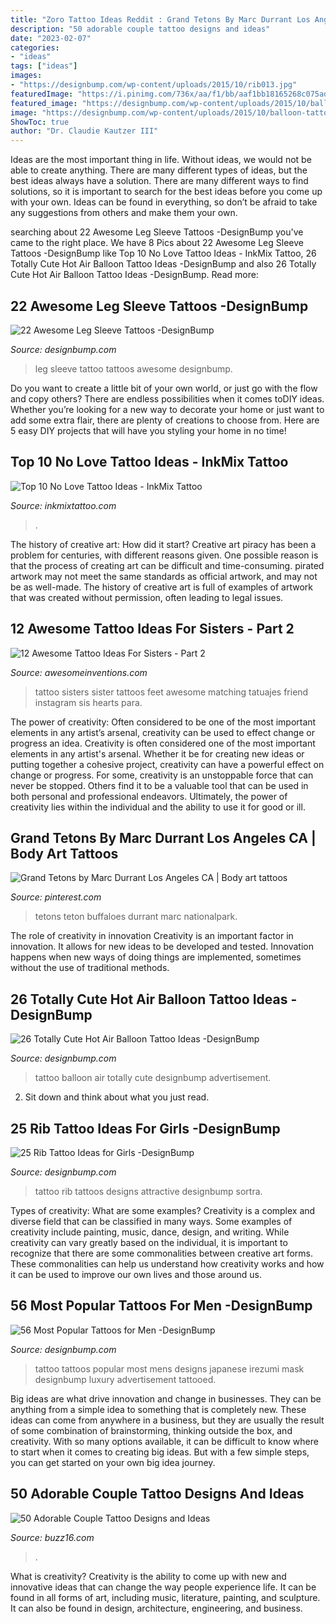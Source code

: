 ```yaml
---
title: "Zoro Tattoo Ideas Reddit : Grand Tetons By Marc Durrant Los Angeles Ca"
description: "50 adorable couple tattoo designs and ideas"
date: "2023-02-07"
categories:
- "ideas"
tags: ["ideas"]
images:
- "https://designbump.com/wp-content/uploads/2015/10/rib013.jpg"
featuredImage: "https://i.pinimg.com/736x/aa/f1/bb/aaf1bb18165268c075ad22dd3a6b93b0.jpg"
featured_image: "https://designbump.com/wp-content/uploads/2015/10/balloon-tattoo-ideas12.jpg"
image: "https://designbump.com/wp-content/uploads/2015/10/balloon-tattoo-ideas12.jpg"
ShowToc: true
author: "Dr. Claudie Kautzer III"
---
```



Ideas are the most important thing in life. Without ideas, we would not be able to create anything. There are many different types of ideas, but the best ideas always have a solution. There are many different ways to find solutions, so it is important to search for the best ideas before you come up with your own. Ideas can be found in everything, so don’t be afraid to take any suggestions from others and make them your own.

	

		
searching about 22 Awesome Leg Sleeve Tattoos -DesignBump you've came to the right place. We have 8 Pics about 22 Awesome Leg Sleeve Tattoos -DesignBump like Top 10 No Love Tattoo Ideas - InkMix Tattoo, 26 Totally Cute Hot Air Balloon Tattoo Ideas -DesignBump and also 26 Totally Cute Hot Air Balloon Tattoo Ideas -DesignBump. Read more:
		
    
## 22 Awesome Leg Sleeve Tattoos -DesignBump

<img loading=lazy src="https://cdn.designbump.com/wp-content/uploads/2015/09/leg-sleeve-tattoo-001.jpg" onerror="this.onerror=null;this.src='https://tse3.mm.bing.net/th?id=OIP.oxXPtJObOqwpHWONu0yFvgHaKZ&amp;pid=15.1';" alt="22 Awesome Leg Sleeve Tattoos -DesignBump">

_Source: designbump.com_

>leg sleeve tattoo tattoos awesome designbump. 

	

Do you want to create a little bit of your own world, or just go with the flow and copy others? There are endless possibilities when it comes toDIY ideas. Whether you’re looking for a new way to decorate your home or just want to add some extra flair, there are plenty of creations to choose from. Here are 5 easy DIY projects that will have you styling your home in no time!

    
## Top 10 No Love Tattoo Ideas - InkMix Tattoo

<img loading=lazy src="https://inkmixtattoo.com/wp-content/uploads/2021/03/125893758_668208423892010_4250470780053622735_n.jpg" onerror="this.onerror=null;this.src='https://tse2.mm.bing.net/th?id=OIP.6SP2SC-mC5mx5tl4AMLSTwHaHa&amp;pid=15.1';" alt="Top 10 No Love Tattoo Ideas - InkMix Tattoo">

_Source: inkmixtattoo.com_

>. 

	

The history of creative art: How did it start?
Creative art piracy has been a problem for centuries, with different reasons given. One possible reason is that the process of creating art can be difficult and time-consuming. pirated artwork may not meet the same standards as official artwork, and may not be as well-made. The history of creative art is full of examples of artwork that was created without permission, often leading to legal issues.

    
## 12 Awesome Tattoo Ideas For Sisters - Part 2

<img loading=lazy src="http://www.awesomeinventions.com/wp-content/uploads/2016/02/sister-tattoo-ideas-feet.jpg" onerror="this.onerror=null;this.src='https://tse1.mm.bing.net/th?id=OIP.b7sm9A9ROYjdQISTJO6sQAHaFo&amp;pid=15.1';" alt="12 Awesome Tattoo Ideas For Sisters - Part 2">

_Source: awesomeinventions.com_

>tattoo sisters sister tattoos feet awesome matching tatuajes friend instagram sis hearts para. 

	

The power of creativity: Often considered to be one of the most important elements in any artist’s arsenal, creativity can be used to effect change or progress an idea.
Creativity is often considered one of the most important elements in any artist's arsenal. Whether it be for creating new ideas or putting together a cohesive project, creativity can have a powerful effect on change or progress. For some, creativity is an unstoppable force that can never be stopped. Others find it to be a valuable tool that can be used in both personal and professional endeavors. Ultimately, the power of creativity lies within the individual and the ability to use it for good or ill.

    
## Grand Tetons By Marc Durrant Los Angeles CA | Body Art Tattoos

<img loading=lazy src="https://i.pinimg.com/736x/aa/f1/bb/aaf1bb18165268c075ad22dd3a6b93b0.jpg" onerror="this.onerror=null;this.src='https://tse1.mm.bing.net/th?id=OIP.i-kue82-SOk9ZNKFjf9dIgHaG0&amp;pid=15.1';" alt="Grand Tetons by Marc Durrant Los Angeles CA | Body art tattoos">

_Source: pinterest.com_

>tetons teton buffaloes durrant marc nationalpark. 

	

The role of creativity in innovation
Creativity is an important factor in innovation. It allows for new ideas to be developed and tested. Innovation happens when new ways of doing things are implemented, sometimes without the use of traditional methods.

    
## 26 Totally Cute Hot Air Balloon Tattoo Ideas -DesignBump

<img loading=lazy src="https://designbump.com/wp-content/uploads/2015/10/balloon-tattoo-ideas12.jpg" onerror="this.onerror=null;this.src='https://tse3.mm.bing.net/th?id=OIP.JkWOLGtyoyfy6GlsmJGpKwHaLH&amp;pid=15.1';" alt="26 Totally Cute Hot Air Balloon Tattoo Ideas -DesignBump">

_Source: designbump.com_

>tattoo balloon air totally cute designbump advertisement. 

	

2. Sit down and think about what you just read.

    
## 25 Rib Tattoo Ideas For Girls -DesignBump

<img loading=lazy src="https://designbump.com/wp-content/uploads/2015/10/rib013.jpg" onerror="this.onerror=null;this.src='https://tse4.mm.bing.net/th?id=OIP.0p5dyD_0t52W4kr3U60HdgHaLH&amp;pid=15.1';" alt="25 Rib Tattoo Ideas for Girls -DesignBump">

_Source: designbump.com_

>tattoo rib tattoos designs attractive designbump sortra. 

	

Types of creativity: What are some examples?
Creativity is a complex and diverse field that can be classified in many ways. Some examples of creativity include painting, music, dance, design, and writing. While creativity can vary greatly based on the individual, it is important to recognize that there are some commonalities between creative art forms. These commonalities can help us understand how creativity works and how it can be used to improve our own lives and those around us.

    
## 56 Most Popular Tattoos For Men -DesignBump

<img loading=lazy src="https://designbump.com/wp-content/uploads/2015/10/back-tattoo-ideas-for-men.jpg" onerror="this.onerror=null;this.src='https://tse2.mm.bing.net/th?id=OIP.UMI1bMT0wPziipRX2xNH8AAAAA&amp;pid=15.1';" alt="56 Most Popular Tattoos for Men -DesignBump">

_Source: designbump.com_

>tattoo tattoos popular most mens designs japanese irezumi mask designbump luxury advertisement tattooed. 

	

Big ideas are what drive innovation and change in businesses. They can be anything from a simple idea to something that is completely new. These ideas can come from anywhere in a business, but they are usually the result of some combination of brainstorming, thinking outside the box, and creativity. With so many options available, it can be difficult to know where to start when it comes to creating big ideas. But with a few simple steps, you can get started on your own big idea journey.

    
## 50 Adorable Couple Tattoo Designs And Ideas

<img loading=lazy src="https://buzz16.com/wp-content/uploads/2015/05/Adorable-Couple-Tattoo-Designs-and-Ideas-16.jpg" onerror="this.onerror=null;this.src='https://tse2.mm.bing.net/th?id=OIP.akYwFdqHbirvNSQ2b__DOgHaJ4&amp;pid=15.1';" alt="50 Adorable Couple Tattoo Designs and Ideas">

_Source: buzz16.com_

>. 

	

What is creativity?
Creativity is the ability to come up with new and innovative ideas that can change the way people experience life. It can be found in all forms of art, including music, literature, painting, and sculpture. It can also be found in design, architecture, engineering, and business.

